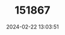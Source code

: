 ---
title: "151867"
category: "Selenicereus pteranthus"
draft: false
date: 2024-02-22 13:03:51
languages:
  Spanish; Castilian: ["Pitayita-nocturna Flor de la Noche", "Reina de la Noche"]
  English: ["Princess of the Night"]
---